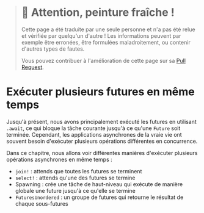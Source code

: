 > # 🚧 Attention, peinture fraîche !
>
> Cette page a été traduite par une seule personne et n'a pas été relue et
> vérifiée par quelqu'un d'autre ! Les informations peuvent par exemple être
> erronées, être formulées maladroitement, ou contenir d'autres types de fautes.
>
> Vous pouvez contribuer à l'amélioration de cette page sur sa
> [Pull Request](https://github.com/Jimskapt/async-book-fr/pull/10).

<!--
# Executing Multiple Futures at a Time
-->

# Exécuter plusieurs futures en même temps

<!--
Up until now, we've mostly executed futures by using `.await`, which blocks
the current task until a particular `Future` completes. However, real
asynchronous applications often need to execute several different
operations concurrently.
-->

Jusqu'à présent, nous avons principalement exécuté les futures en utilisant
`.await`, ce qui bloque la tâche courante jusqu'à ce qu'une `Future` soit
terminée. Cependant, les applications asynchrones de la vraie vie ont souvent
besoin d'exécuter plusieurs opérations différentes en concurrence.

<!--
In this chapter, we'll cover some ways to execute multiple asynchronous
operations at the same time:
-->

Dans ce chapitre, nous allons voir différentes manières d'exécuter plusieurs
opérations asynchrones en même temps :

<!--
- `join!`: waits for futures to all complete
- `select!`: waits for one of several futures to complete
- Spawning: creates a top-level task which ambiently runs a future to completion
- `FuturesUnordered`: a group of futures which yields the result of each subfuture
-->

- `join!` : attends que toutes les futures se terminent
- `select!` : attends qu'une des futures se termine
- Spawning : crée une tâche de haut-niveau qui exécute de manière globale une
  future jusqu'à ce qu'elle se termine
- `FuturesUnordered` : un groupe de futures qui retourne le résultat de chaque
  sous-futures
